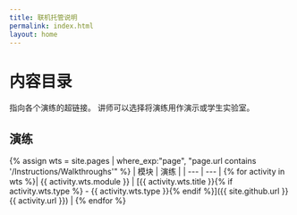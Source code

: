 ```yaml
---
title: 联机托管说明
permalink: index.html
layout: home
---
```


# <a name="content-directory"></a>内容目录

指向各个演练的超链接。 讲师可以选择将演练用作演示或学生实验室。 

## <a name="walkthroughs"></a>演练

{% assign wts = site.pages | where_exp:"page", "page.url contains '/Instructions/Walkthroughs'" %}
| 模块 | 演练 |
| --- | --- | 
{% for activity in wts %}| {{ activity.wts.module }} | [{{ activity.wts.title }}{% if activity.wts.type %} - {{ activity.wts.type }}{% endif %}]({{ site.github.url }}{{ activity.url }}) |
{% endfor %}

